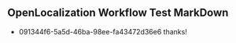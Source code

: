## OpenLocalization Workflow Test MarkDown
* 091344f6-5a5d-46ba-98ee-fa43472d36e6 thanks!

<!--HONumber=Jul16_HO2-->


